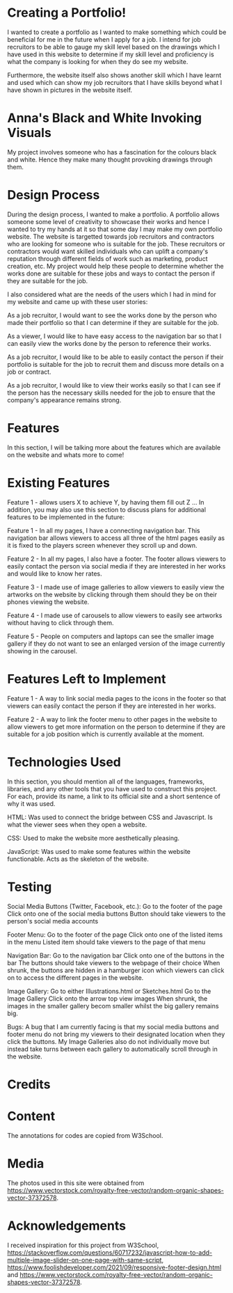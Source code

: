 # Creating a Portfolio!
I wanted to create a portfolio as I wanted to make something which could be beneficial for me in the future when I apply for a job. I intend for job recruitors to be able to gauge my skill level based on the drawings which I have used in this website to determine if my skill level and proficiency is what the company is looking for when they do see my website.

Furthermore, the website itself also shows another skill which I have learnt and used which can show my job recruitors that I have skills beyond what I have shown in pictures in the website itself.

# Anna's Black and White Invoking Visuals
My project involves someone who has a fascination for the colours black and white. Hence they make many thought provoking drawings through them.

# Design Process
During the design process, I wanted to make a portfolio. A portfolio allows someone some level of creativity to showcase their works and hence I wanted to try my hands at it so that some day I may make my own portfolio website. The website is targetted towards job recruitors and contractors who are looking for someone who is suitable for the job. These recruitors or contractors would want skilled individuals who can uplift a company's reputation through different fields of work such as marketing, product creation, etc. My project would help these people to determine whether the works done are suitable for these jobs and ways to contact the person if they are suitable for the job.

I also considered what are the needs of the users which I had in mind for my website and came up with these user stories:

As a job recruitor, I would want to see the works done by the person who made their portfolio so that I can determine if they are suitable for the job.

As a viewer, I would like to have easy access to the navigation bar so that I can easily view the works done by the person to reference their works.

As a job recruitor, I would like to be able to easily contact the person if their portfolio is suitable for the job to recruit them and discuss more details on a job or contract.

As a job recruitor, I would like to view their works easily so that I can see if the person has the necessary skills needed for the job to ensure that the company's appearance remains strong.

# Features
In this section, I will be talking more about the features which are available on the website and whats more to come!

# Existing Features
Feature 1 - allows users X to achieve Y, by having them fill out Z
...
In addition, you may also use this section to discuss plans for additional features to be implemented in the future:

Feature 1 - In all my pages, I have a connecting navigation bar. This navigation bar allows viewers to access all three of the html pages easily as it is fixed to the players screen whenever they scroll up and down. 

Feature 2 - In all my pages, I also have a footer. The footer allows viewers to easily contact the person via social media if they are interested in her works and would like to know her rates. 

Feature 3 - I made use of image galleries to allow viewers to easily view the artworks on the website by clicking through them should they be on their phones viewing the website. 

Feature 4 - I made use of carousels to allow viewers to easily see artworks without having to click through them.

Feature 5 - People on computers and laptops can see the smaller image gallery if they do not want to see an enlarged version of the image currently showing in the carousel.

# Features Left to Implement
Feature 1 - A way to link social media pages to the icons in the footer so that viewers can easily contact the person if they are interested in her works.

Feature 2 - A way to link the footer menu to other pages in the website to allow viewers to get more information on the person to determine if they are suitable for a job position which is currently available at the moment.

# Technologies Used
In this section, you should mention all of the languages, frameworks, libraries, and any other tools that you have used to construct this project. For each, provide its name, a link to its official site and a short sentence of why it was used.

HTML: Was used to connect the bridge between CSS and Javascript. Is what the viewer sees when they open a website.

CSS: Used to make the website more aesthetically pleasing. 

JavaScript: Was used to make some features within the website functionable. Acts as the skeleton of the website.

# Testing

Social Media Buttons (Twitter, Facebook, etc.):
Go to the footer of the page
Click onto one of the social media buttons
Button should take viewers to the person's social media accounts

Footer Menu:
Go to the footer of the page
Click onto one of the listed items in the menu
Listed item should take viewers to the page of that menu

Navigation Bar:
Go to the navigation bar
Click onto one of the buttons in the bar
The buttons should take viewers to the webpage of their choice
When shrunk, the buttons are hidden in a hamburger icon which viewers can click on to access the different pages in the website.

Image Gallery:
Go to either Illustrations.html or Sketches.html
Go to the Image Gallery
Click onto the arrow top view images
When shrunk, the images in the smaller gallery becom smaller whilst the big gallery remains big.

Bugs:
A bug that I am currently facing is that my social media buttons and footer menu do not bring my viewers to their designated location when they click the buttons. 
My Image Galleries also do not individually move but instead take turns between each gallery to automatically scroll through in the website.

# Credits
# Content
The annotations for codes are copied from W3School.
# Media
The photos used in this site were obtained from https://www.vectorstock.com/royalty-free-vector/random-organic-shapes-vector-37372578.
# Acknowledgements
I received inspiration for this project from W3School, https://stackoverflow.com/questions/60717232/javascript-how-to-add-multiple-image-slider-on-one-page-with-same-script, https://www.foolishdeveloper.com/2021/09/responsive-footer-design.html and https://www.vectorstock.com/royalty-free-vector/random-organic-shapes-vector-37372578.
